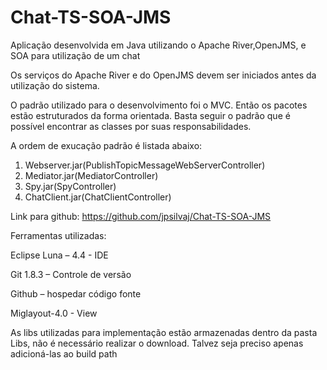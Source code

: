# Chat-TS-SOA-JMS
Aplicação desenvolvida em Java utilizando o Apache River,OpenJMS, e SOA para utilização de um chat

Os serviços do Apache River e do OpenJMS devem ser iniciados antes da utilização do sistema.

O padrão utilizado para o desenvolvimento foi o MVC. Então os pacotes estão estruturados da forma orientada. Basta seguir o padrão que é possível encontrar as classes por suas responsabilidades.

A ordem de exucação padrão é listada abaixo:

1. Webserver.jar(PublishTopicMessageWebServerController)
2. Mediator.jar(MediatorController)
3. Spy.jar(SpyController)
4. ChatClient.jar(ChatClientController)

Link para github: https://github.com/jpsilvaj/Chat-TS-SOA-JMS

Ferramentas utilizadas:

Eclipse Luna – 4.4 - IDE

Git 1.8.3 – Controle de versão

Github – hospedar código fonte

Miglayout-4.0 - View

As libs utilizadas para implementação estão armazenadas dentro da pasta Libs, não é necessário realizar o download. Talvez seja preciso apenas adicioná-las ao build path
